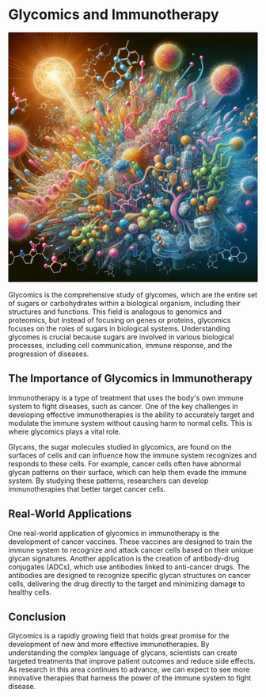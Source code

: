 # Glycomics and Immunotherapy

![Glycomics and Immunotherapy](https://raw.githubusercontent.com/Kanakjr/100-days-of-AI-Writing/main/images/Glycomics-and-Immunotherapy.png)

Glycomics is the comprehensive study of glycomes, which are the entire set of sugars or carbohydrates within a biological organism, including their structures and functions. This field is analogous to genomics and proteomics, but instead of focusing on genes or proteins, glycomics focuses on the roles of sugars in biological systems. Understanding glycomes is crucial because sugars are involved in various biological processes, including cell communication, immune response, and the progression of diseases.

## The Importance of Glycomics in Immunotherapy

Immunotherapy is a type of treatment that uses the body's own immune system to fight diseases, such as cancer. One of the key challenges in developing effective immunotherapies is the ability to accurately target and modulate the immune system without causing harm to normal cells. This is where glycomics plays a vital role.

Glycans, the sugar molecules studied in glycomics, are found on the surfaces of cells and can influence how the immune system recognizes and responds to these cells. For example, cancer cells often have abnormal glycan patterns on their surface, which can help them evade the immune system. By studying these patterns, researchers can develop immunotherapies that better target cancer cells.

## Real-World Applications

One real-world application of glycomics in immunotherapy is the development of cancer vaccines. These vaccines are designed to train the immune system to recognize and attack cancer cells based on their unique glycan signatures. Another application is the creation of antibody-drug conjugates (ADCs), which use antibodies linked to anti-cancer drugs. The antibodies are designed to recognize specific glycan structures on cancer cells, delivering the drug directly to the target and minimizing damage to healthy cells.

## Conclusion

Glycomics is a rapidly growing field that holds great promise for the development of new and more effective immunotherapies. By understanding the complex language of glycans, scientists can create targeted treatments that improve patient outcomes and reduce side effects. As research in this area continues to advance, we can expect to see more innovative therapies that harness the power of the immune system to fight disease.

